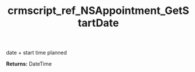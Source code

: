 ﻿---
title: crmscript_ref_NSAppointment_GetStartDate
description: DateTime NSAppointment.GetStartDate()
intellisense: NSAppointment.GetStartDate
keywords: NSAppointment, GetStartDate
so.topic: reference
---

date + start time planned

**Returns:** DateTime


